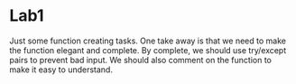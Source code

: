 # Lab1
Just some function creating tasks. One take away is that we need to make the function elegant and complete. By complete, we should use try/except
pairs to prevent bad input. We should also comment on the function to make it easy to understand.
